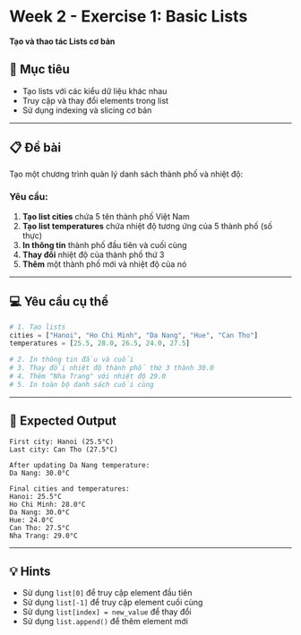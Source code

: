 # Week 2 - Exercise 1: Basic Lists

**Tạo và thao tác Lists cơ bản**

## 🎯 Mục tiêu

- Tạo lists với các kiểu dữ liệu khác nhau
- Truy cập và thay đổi elements trong list
- Sử dụng indexing và slicing cơ bản

---

## 📋 Đề bài

Tạo một chương trình quản lý danh sách thành phố và nhiệt độ:

### Yêu cầu:

1. **Tạo list cities** chứa 5 tên thành phố Việt Nam
2. **Tạo list temperatures** chứa nhiệt độ tương ứng của 5 thành phố (số thực)
3. **In thông tin** thành phố đầu tiên và cuối cùng
4. **Thay đổi** nhiệt độ của thành phố thứ 3
5. **Thêm** một thành phố mới và nhiệt độ của nó

---

## 💻 Yêu cầu cụ thể

```python
# 1. Tạo lists
cities = ["Hanoi", "Ho Chi Minh", "Da Nang", "Hue", "Can Tho"]
temperatures = [25.5, 28.0, 26.5, 24.0, 27.5]

# 2. In thông tin đầu và cuối
# 3. Thay đổi nhiệt độ thành phố thứ 3 thành 30.0
# 4. Thêm "Nha Trang" với nhiệt độ 29.0
# 5. In toàn bộ danh sách cuối cùng
```

---

## 🎯 Expected Output

```
First city: Hanoi (25.5°C)
Last city: Can Tho (27.5°C)

After updating Da Nang temperature:
Da Nang: 30.0°C

Final cities and temperatures:
Hanoi: 25.5°C
Ho Chi Minh: 28.0°C
Da Nang: 30.0°C
Hue: 24.0°C
Can Tho: 27.5°C
Nha Trang: 29.0°C
```

---

## 💡 Hints

- Sử dụng `list[0]` để truy cập element đầu tiên
- Sử dụng `list[-1]` để truy cập element cuối cùng
- Sử dụng `list[index] = new_value` để thay đổi
- Sử dụng `list.append()` để thêm element mới

